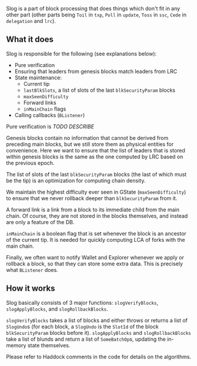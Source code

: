 Slog is a part of block processing that does things which don't fit in any other part (other parts being `Toil` in `txp`, `Poll` in `update`, `Toss` in `ssc`, `Cede` in `delegation` and `lrc`).

## What it does

Slog is responsible for the following (see explanations below):

* Pure verification
* Ensuring that leaders from genesis blocks match leaders from LRC
* State maintenance:
    * Current tip
    * `lastBlkSlots`, a list of slots of the last `blkSecurityParam` blocks
    * `maxSeenDifficulty`
    * Forward links
    * `inMainChain` flags
* Calling callbacks (`BListener`)

Pure verification is *TODO DESCRIBE*

Genesis blocks contain no information that cannot be derived from preceding main blocks, but we still store them as physical entities for convenience. Here we want to ensure that the list of leaders that is stored within genesis blocks is the same as the one computed by LRC based on the previous epoch.

The list of slots of the last `blkSecurityParam` blocks (the last of which must be the tip) is an optimization for computing chain density.

We maintain the highest difficulty ever seen in GState (`maxSeenDifficulty`) to ensure that we never rollback deeper than `blkSecurityParam` from it.

A forward link is a link from a block to its immediate child from the main chain. Of course, they are not stored in the blocks themselves, and instead are only a feature of the DB.

`inMainChain` is a boolean flag that is set whenever the block is an ancestor of the current tip. It is needed for quickly computing LCA of forks with the main chain.

Finally, we often want to notify Wallet and Explorer whenever we apply or rollback a block, so that they can store some extra data. This is precisely what `BListener` does.

## How it works

Slog basically consists of 3 major functions: `slogVerifyBlocks`, `slogApplyBlocks`, and `slogRollbackBlocks`.

`slogVerifyBlocks` takes a list of blocks and either throws or returns a list of `SlogUndo`s (for each block, a `SlogUndo` is the `SlotId` of the block `blkSecurityParam` blocks before it). `slogApplyBlocks` and `slogRollbackBlocks` take a list of blunds and return a list of `SomeBatchOp`s, updating the in-memory state themselves.

Please refer to Haddock comments in the code for details on the algorithms.
